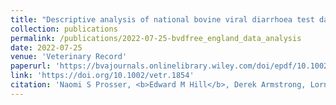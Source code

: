 ```yaml
---
title: "Descriptive analysis of national bovine viral diarrhoea test data in England (2016–2020)"
collection: publications
permalink: /publications/2022-07-25-bvdfree_england_data_analysis
date: 2022-07-25
venue: 'Veterinary Record'
paperurl: 'https://bvajournals.onlinelibrary.wiley.com/doi/epdf/10.1002/vetr.1854'
link: 'https://doi.org/10.1002/vetr.1854'
citation: 'Naomi S Prosser, <b>Edward M Hill</b>, Derek Armstrong, Lorna Gow, Michael J Tildesley, Matt J Keeling, Jasmeet Kaler, Eamonn Ferguson, Martin J Green. (2022). &quot;BVDFree England data analysis: descriptive analysis of national bovine viral diarrhoea test data in England.&quot; <i>Veterinary Record</i>, <b>191</b>(5): e1854. doi: 10.1002/vetr.1854.'
---
```

